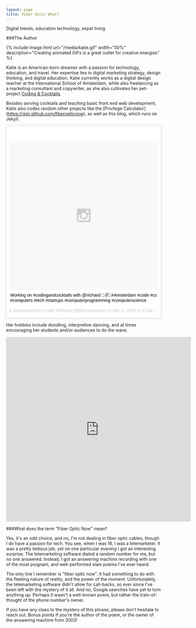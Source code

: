 ```yaml
---
layout: page
title: Fiber Optic What?
---
```


<div class="message">
  Digital trends, education technology, expat living
</div>

###The Author

{% include image.html url="/media/katie.gif" width="50%" description="Creating animated GIFs is a great outlet for creative energies" %}


Katie is an American-born dreamer with a passion for technology, education, and travel. Her expertise lies in digital marketing strategy, design thinking, and digital education. Katie currently works as a digital design teacher at the International School of Amsterdam, while also freelancing as a marketing consultant and copywriter, as she also cultivates her pet-project [Coding & Cocktails](http://www.codingandcocktails.nl).

Besides serving cocktails and teaching basic front end web development, Katie also codes random other projects like the [Privilege Calculator] (https://gist.github.com/fiberopticnow), as well as this blog, which runs on Jekyll.

<blockquote class="instagram-media" data-instgrm-captioned data-instgrm-version="4" style=" background:#FFF; border:0; border-radius:3px; box-shadow:0 0 1px 0 rgba(0,0,0,0.5),0 1px 10px 0 rgba(0,0,0,0.15); margin: 1px; max-width:658px; padding:0; width:99.375%; width:-webkit-calc(100% - 2px); width:calc(100% - 2px);"><div style="padding:8px;"> <div style=" background:#F8F8F8; line-height:0; margin-top:40px; padding:50% 0; text-align:center; width:100%;"> <div style=" background:url(data:image/png;base64,iVBORw0KGgoAAAANSUhEUgAAACwAAAAsCAMAAAApWqozAAAAGFBMVEUiIiI9PT0eHh4gIB4hIBkcHBwcHBwcHBydr+JQAAAACHRSTlMABA4YHyQsM5jtaMwAAADfSURBVDjL7ZVBEgMhCAQBAf//42xcNbpAqakcM0ftUmFAAIBE81IqBJdS3lS6zs3bIpB9WED3YYXFPmHRfT8sgyrCP1x8uEUxLMzNWElFOYCV6mHWWwMzdPEKHlhLw7NWJqkHc4uIZphavDzA2JPzUDsBZziNae2S6owH8xPmX8G7zzgKEOPUoYHvGz1TBCxMkd3kwNVbU0gKHkx+iZILf77IofhrY1nYFnB/lQPb79drWOyJVa/DAvg9B/rLB4cC+Nqgdz/TvBbBnr6GBReqn/nRmDgaQEej7WhonozjF+Y2I/fZou/qAAAAAElFTkSuQmCC); display:block; height:44px; margin:0 auto -44px; position:relative; top:-22px; width:44px;"></div></div> <p style=" margin:8px 0 0 0; padding:0 4px;"> <a href="https://instagram.com/p/zxk4dSF-ll/" style=" color:#000; font-family:Arial,sans-serif; font-size:14px; font-style:normal; font-weight:normal; line-height:17px; text-decoration:none; word-wrap:break-word;" target="_top">Working on #codingandcocktails with @riichard 🌴✌️🔮#Amsterdam #code #cs #computers #tech #startups #computerprogramming #computerscience</a></p> <p style=" color:#c9c8cd; font-family:Arial,sans-serif; font-size:14px; line-height:17px; margin-bottom:0; margin-top:8px; overflow:hidden; padding:8px 0 7px; text-align:center; text-overflow:ellipsis; white-space:nowrap;">A photo posted by Katie Williams (@fiberopticnow) on <time style=" font-family:Arial,sans-serif; font-size:14px; line-height:17px;" datetime="2015-03-03T17:53:11+00:00">Mar 3, 2015 at 9:53am PST</time></p></div></blockquote>
<script async defer src="//platform.instagram.com/en_US/embeds.js"></script>

Her hobbies include doodling, interpretive dancing, and at times encouraging her students and/or audiences to do the wave.

<iframe src="https://vine.co/v/hOxr0BL35Ju/embed/simple" width="600" height="600" frameborder="0"></iframe><script src="https://platform.vine.co/static/scripts/embed.js"></script>


###What does the term "Fiber Optic Now" mean?

Yes, it's an odd choice, and no, I'm not dealing in fiber optic cables, though I do have a passion for tech. You see, when I was 16, I was a telemarketer. It was a pretty tedious job, yet on one particular evening I got an interesting surprise. The telemarketing software dialed a random number for me, but no one answered. Instead, I got an answering machine recording with one of the most poignant, and well-performed slam poems I've ever heard.

The only line I remember is "fiber optic now". It had something to do with the fleeting nature of reality, and the power of the moment. Unfortunately, the telemarketing software didn't allow for call-backs, so ever since I've been left with the mystery of it all. And no, Google searches have yet to turn anything up. Perhaps it wasn't a well-known poem, but rather the train-of-thought of the phone number's owner.

If you have any clues to the mystery of this phrase, please don't hesitate to reach out. Bonus points if you're the author of the poem, or the owner of the answering machine from 2003!
